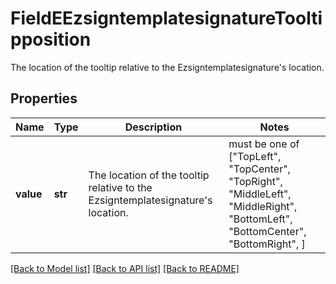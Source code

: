 # FieldEEzsigntemplatesignatureTooltipposition

The location of the tooltip relative to the Ezsigntemplatesignature's location.

## Properties
Name | Type | Description | Notes
------------ | ------------- | ------------- | -------------
**value** | **str** | The location of the tooltip relative to the Ezsigntemplatesignature&#39;s location. |  must be one of ["TopLeft", "TopCenter", "TopRight", "MiddleLeft", "MiddleRight", "BottomLeft", "BottomCenter", "BottomRight", ]

[[Back to Model list]](../README.md#documentation-for-models) [[Back to API list]](../README.md#documentation-for-api-endpoints) [[Back to README]](../README.md)


